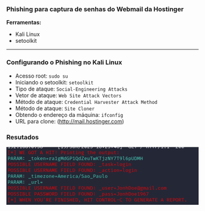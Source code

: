 ### Phishing para captura de senhas do Webmail da Hostinger

**Ferramentas:**
- Kali Linux
- setoolkit

---
### Configurando o Phishing no Kali Linux

- Acesso root: ``` sudo su ```
- Iniciando o setoolkit: ``` setoolkit ```
- Tipo de ataque: ``` Social-Engineering Attacks ```
- Vetor de ataque: ``` Web Site Attack Vectors ```
- Método de ataque: ```Credential Harvester Attack Method ```
- Método de ataque: ``` Site Cloner ```
- Obtendo o endereço da máquina: ``` ifconfig ```
- URL para clone: (http://mail.hostinger.com)

### Resutados

![Alt text](./passwd.png "Optional title")

